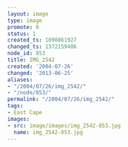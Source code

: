 ```yaml
---
layout: image
type: image
promote: 0
status: 1
created_ts: 1090861927
changed_ts: 1372159406
node_id: 853
title: IMG_2542
created: '2004-07-26'
changed: '2013-06-25'
aliases:
- "/2004/07/26/img_2542/"
- "/node/853/"
permalink: "/2004/07/26/img_2542/"
tags:
- East Cape
images:
- src: image/images/img_2542-853.jpg
  name: img_2542-853.jpg
---
```


